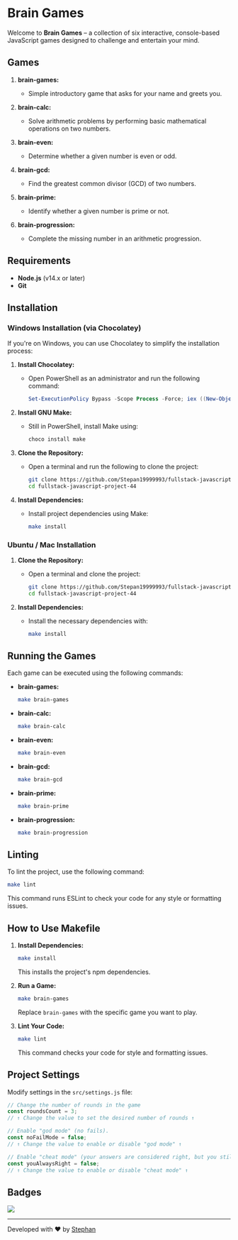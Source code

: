 # Brain Games

Welcome to **Brain Games** – a collection of six interactive, console-based JavaScript games designed to challenge and entertain your mind.

## Games

1. **brain-games:**
   - Simple introductory game that asks for your name and greets you.

2. **brain-calc:**
   - Solve arithmetic problems by performing basic mathematical operations on two numbers.

3. **brain-even:**
   - Determine whether a given number is even or odd.

4. **brain-gcd:**
   - Find the greatest common divisor (GCD) of two numbers.

5. **brain-prime:**
   - Identify whether a given number is prime or not.

6. **brain-progression:**
   - Complete the missing number in an arithmetic progression.

## Requirements

- **Node.js** (v14.x or later)
- **Git**

## Installation

### Windows Installation (via Chocolatey)

If you're on Windows, you can use Chocolatey to simplify the installation process:

1. **Install Chocolatey:**
   - Open PowerShell as an administrator and run the following command:
     ```powershell
     Set-ExecutionPolicy Bypass -Scope Process -Force; iex ((New-Object System.Net.WebClient).DownloadString('https://chocolatey.org/install.ps1'))
     ```

2. **Install GNU Make:**
   - Still in PowerShell, install Make using:
     ```powershell
     choco install make
     ```

3. **Clone the Repository:**
   - Open a terminal and run the following to clone the project:
     ```bash
     git clone https://github.com/Stepan19999993/fullstack-javascript-project-44
     cd fullstack-javascript-project-44
     ```

4. **Install Dependencies:**
   - Install project dependencies using Make:
     ```bash
     make install
     ```

### Ubuntu / Mac Installation

1. **Clone the Repository:**
   - Open a terminal and clone the project:
     ```bash
     git clone https://github.com/Stepan19999993/fullstack-javascript-project-44
     cd fullstack-javascript-project-44
     ```

2. **Install Dependencies:**
   - Install the necessary dependencies with:
     ```bash
     make install
     ```

## Running the Games

Each game can be executed using the following commands:

- **brain-games:**
  ```bash
  make brain-games
  ```

- **brain-calc:**
  ```bash
  make brain-calc
  ```

- **brain-even:**
  ```bash
  make brain-even
  ```

- **brain-gcd:**
  ```bash
  make brain-gcd
  ```

- **brain-prime:**
  ```bash
  make brain-prime
  ```

- **brain-progression:**
  ```bash
  make brain-progression
  ```

## Linting

To lint the project, use the following command:

```bash
make lint
```

This command runs ESLint to check your code for any style or formatting issues.

## How to Use Makefile

1. **Install Dependencies:**
   ```bash
   make install
   ```
   This installs the project's npm dependencies.
   
3. **Run a Game:**
   ```bash
   make brain-games
   ```
   Replace `brain-games` with the specific game you want to play.

4. **Lint Your Code:**
   ```bash
   make lint
   ```
   This command checks your code for style and formatting issues.

## Project Settings

Modify settings in the `src/settings.js` file:

```javascript
// Change the number of rounds in the game
const roundsCount = 3;
// ↑ Change the value to set the desired number of rounds ↑

// Enable "god mode" (no fails).
const noFailMode = false;
// ↑ Change the value to enable or disable "god mode" ↑

// Enable "cheat mode" (your answers are considered right, but you still fail).
const youAlwaysRight = false;
// ↑ Change the value to enable or disable "cheat mode" ↑
```

## Badges

<a href="https://codeclimate.com/github/Stepan19999993/fullstack-javascript-project-44/maintainability"><img src="https://api.codeclimate.com/v1/badges/a63658e6920252318329/maintainability"/></a>

---

Developed with ❤️ by [Stephan](https://github.com/Stephan-js)

